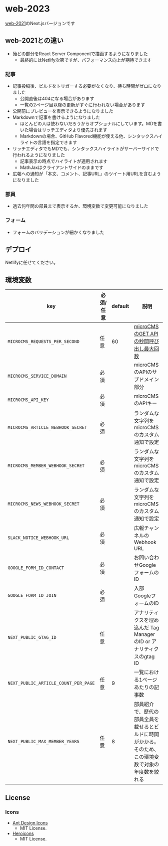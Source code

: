 # web-2023

[web-2021](https://github.com/oucrc-org/web-2021)のNext.jsバージョンです

## web-2021との違い

- 殆どの部分をReact Server Componentで描画するようになりました
  - 最終的にはNetlify次第ですが、パフォーマンス向上が期待できます

### 記事

- 記事投稿後、ビルドをトリガーする必要がなくなり、待ち時間がゼロになりました
  - 公開直後は404になる場合があります
  - 一覧の2ページ目以降の更新がすぐに行われない場合があります
- 公開前にプレビューを表示できるようになりました
- Markdownで記事を書けるようになりました
  - ほとんどの人は使わないだろうからオプショナルにしています。MDを書いた場合はリッチエディタより優先されます
  - Markdownの場合、GitHub Flavored機能が使える他、シンタックスハイライトの言語を指定できます
- リッチエディタでもMDでも、シンタックスハイライトがサーバーサイドで行われるようになりました
  - 記事表示の時点でハイライトが適用されます
  - MathJaxはクライアントサイドのままです
- 広報への通知が「本文、コメント、記事URL」のツイート用URLを含むようになりました

### 部員

- 過去何年間の部員まで表示するか、環境変数で変更可能になりました

### フォーム

- フォームのバリデーションが細かくなりました

## デプロイ

Netlifyに任せてください。

## 環境変数

|key|必須/任意|default|説明|
|---|---|---|---|
|`MICROCMS_REQUESTS_PER_SECOND`|任意|60|[microCMSのGET APIの秒間呼び出し最大回数](https://document.microcms.io/manual/limitations#h1eb9467502)|
|`MICROCMS_SERVICE_DOMAIN`|必須||microCMSのAPIのサブドメイン部分|
|`MICROCMS_API_KEY`|必須||microCMSのAPIキー|
|`MICROCMS_ARTICLE_WEBHOOK_SECRET`|必須||ランダムな文字列をmicroCMSのカスタム通知で設定|
|`MICROCMS_MEMBER_WEBHOOK_SECRET`|必須||ランダムな文字列をmicroCMSのカスタム通知で設定|
|`MICROCMS_NEWS_WEBHOOK_SECRET`|必須||ランダムな文字列をmicroCMSのカスタム通知で設定|
|`SLACK_NOTICE_WEBHOOK_URL`|必須||広報チャンネルのWebhook URL|
|`GOOGLE_FORM_ID_CONTACT`|必須||お問い合わせGoogleフォームのID|
|`GOOGLE_FORM_ID_JOIN`|必須||入部GoogleフォームのID|
|`NEXT_PUBLIC_GTAG_ID`|任意||アナリティクスを埋め込んだ Tag Manager　のID or アナリティクスのgtag ID|
|`NEXT_PUBLIC_ARTICLE_COUNT_PER_PAGE`|任意|9|一覧における1ページあたりの記事数|
|`NEXT_PUBLIC_MAX_MEMBER_YEARS`|任意|8|部員紹介で、歴代の部員全員を載せるとビルドに時間がかかる。<br>そのため、この環境変数で対象の年度数を絞れる|

## License

### Icons

- [Ant Design Icons](https://github.com/ant-design/ant-design-icons)
  - MIT License.
- [Heroicons](https://github.com/tailwindlabs/heroicons)
  - MIT License.

